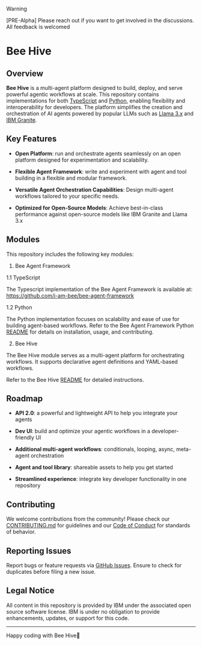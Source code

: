 > [!WARNING]
> [PRE-Alpha] Please reach out if you want to get involved in the discussions. All feedback is welcomed

# Bee Hive

## Overview

**Bee Hive** is a multi-agent platform designed to build, deploy, and serve powerful agentic workflows at scale. This repository contains implementations for both [TypeScript](https://github.com/i-am-bee/bee-agent-framework) and [Python](https://github.com/i-am-bee/bee-hive/tree/main/framework/bee-py), enabling flexibility and interoperability for developers. The platform simplifies the creation and orchestration of AI agents powered by popular LLMs such as [Llama 3.x](https://ai.meta.com/blog/meta-llama-3-1/) and [IBM Granite](https://www.ibm.com/granite?adoper=255252_0_LS1).

## Key Features

* **Open Platform**: run and orchestrate agents seamlessly on an open platform designed for experimentation and scalability.

* **Flexible Agent Framework**: write and experiment with agent and tool building in a flexible and modular framework.

* **Versatile Agent Orchestration Capabilities**: Design multi-agent workflows tailored to your specific needs.

* **Optimized for Open-Source Models**: Achieve best-in-class performance against open-source models like IBM Granite and Llama 3.x

## Modules

This repository includes the following key modules:

1. Bee Agent Framework

1.1 TypeScript

The Typescript implementation of the Bee Agent Framework is available at: https://github.com/i-am-bee/bee-agent-framework

1.2 Python

The Python implementation focuses on scalability and ease of use for building agent-based workflows. Refer to the Bee Agent Framework Python [README](framework/bee-py/README.md) for details on installation, usage, and contributing.

2. Bee Hive

The Bee Hive module serves as a multi-agent platform for orchestrating workflows. It supports declarative agent definitions and YAML-based workflows.

Refer to the Bee Hive [README](bee-hive/README.md) for detailed instructions.

## Roadmap

* **API 2.0**: a powerful and lightweight API to help you integrate your agents

* **Dev UI**: build and optimize your agentic workflows in a developer-friendly UI

* **Additional multi-agent workflows**: conditionals, looping, async, meta-agent orchestration

* **Agent and tool library**: shareable assets to help you get started

* **Streamlined experience**: integrate key developer functionality in one repository

## Contributing

We welcome contributions from the community! Please check our [CONTRIBUTING.md](./CONTRIBUTING.md) for guidelines and our [Code of Conduct](CODE_OF_CONDUCT.md) for standards of behavior.

## Reporting Issues

Report bugs or feature requests via [GitHub Issues](https://github.com/i-am-bee/bee-hive/issues/new). Ensure to check for duplicates before filing a new issue.

## Legal Notice

All content in this repository is provided by IBM under the associated open source software license. IBM is under no obligation to provide enhancements, updates, or support for this code.

---

Happy coding with Bee Hive🚀
